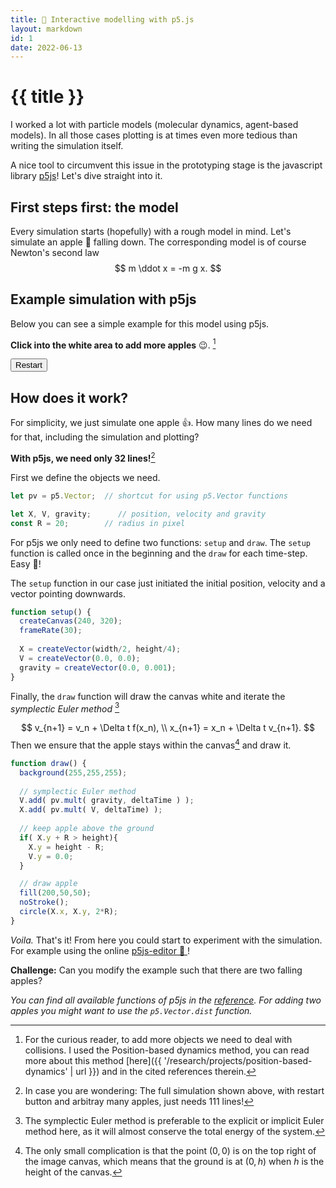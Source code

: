 ```yaml
---
title: 🍎 Interactive modelling with p5.js
layout: markdown
id: 1
date: 2022-06-13
---
```


# {{ title }}

I worked a lot with particle models (molecular dynamics, agent-based models).
In all those cases plotting is at times even more tedious than writing the simulation itself.

A nice tool to circumvent this issue in the prototyping stage is the javascript library [p5js](https://p5js.org)!
Let's dive straight into it.

## First steps first: the model

Every simulation starts (hopefully) with a rough model in mind.
Let's simulate an apple 🍎 falling down. The corresponding model is of course Newton's second law
$$
m \ddot x = -m g x.
$$

## Example simulation with p5js

Below you can see a simple example for this model using p5js. 

**Click into the white area to add more apples** 😉. [^0] 
[^0]: For the curious reader, to add more objects we need to deal with collisions. I used the Position-based dynamics method, you can read more about this method [here]({{ '/research/projects/position-based-dynamics' | url }}) and in the cited references therein.

<div>

<div class="container mx-auto w-max">
<button id="demo_1_run" class="flex border-2 border-red-600 hover:bg-red-300 bg-red-200 rounded-xl pl-4 pr-4 mb-4 drop-shadow-xl">Restart</button>
</div>
<div class="container mx-auto w-max">
<div id="demo_1" class="flex drop-shadow-xl border-2 w-[240px]"></div>
</div>
</div>


<script>
  let q5 = new Q5();
        let qv = q5.Vector;
        let parent = document.getElementById("demo_1");
        const w = 240;
        const h = 320;
        const n_sub = 40;
        const dt = 1.0 / 30.0 / n_sub;
        const x_0 = w/2;
        const y_0 = h/4;
        let cooldown = 0;
        
        const g = 10 * 9.81; // in pixel ;)
        function f(z) { return q5.createVector(0.0, g); }
        
        const R = 20;
        let X = [];
        let V = []; [q5.createVector(0, 0)];
        let X_old = [];
        
        q5.setup = function(){
          q5.createCanvas(w, h);
          parent.appendChild(q5.canvas);
          q5.frameRate(30);
        }
        
        function init(){
          X.length = 0;
          V.length = 0;
          X[0] = q5.createVector(x_0, y_0);
          V[0] = q5.createVector(0.0, 0.0);
        }
        init();
        
        q5.draw = function(){
          q5.background(255,255,255);
        
          const N = X.length;

        
          for( let k = 0; k < n_sub; ++k ) 
          {

            for( let i = 0; i < N; ++i ) {
              if( X_old.length <= i) {
                X_old[i] = q5.createVector(0.0,0.0);
              }
              X_old[i].set(X[i].x, X[i].y);
            }

            if( cooldown <= 0 ) {
              for( let i = 0; i < N; ++i ) {
                  V[i].add( qv.mult(f(X[i]), dt) );
                  X[i].add( qv.mult(V[i], dt) );
              }
            }
                
            for( let i = 0; i < N; ++i ) {
                if( X[i].y > h - R ) {
                X[i].y = h - R;
                }
                if( X[i].x > w - R ) {
                X[i].x = w - R;
                }
                if( X[i].x < R ) {
                X[i].x = R;
                }
            }

            for( let i = 0; i < N; ++i ) {
                for( let j = 0; j < i; ++j ) {
                    let d = qv.dist(X[i], X[j]);
                    if( d-2*R < 0 && d > 0) {
                        const xixj = qv.mult(qv.sub( X[i], X[j] ), 0.5*(d-2*R)/d);
                        X[i].sub( xixj );
                        X[j].add( xixj );
                    }
                }
            }

            if( cooldown <= 0 ) {
              for( let i = 0; i < N; ++i ) {
                V[i] = qv.mult(qv.sub(X[i],X_old[i]),1.0/dt);
              }
            }
            else {
              cooldown = cooldown - 1;
            }
        }

          q5.noStroke();
          for( let i = 0; i < N; ++i ) {
            q5.fill(200,50,50);
            q5.circle(X[i].x, X[i].y, 2*R);
            q5.fill(30,150,30);
            q5.triangle(X[i].x - 0.1*R, X[i].y - 0.8*R, X[i].x + 0.5*R, X[i].y - 1.1*R, X[i].x + 0.3*R, X[i].y - 1.3*R);
          }
        }
        
        q5.mouseClicked = function(){
            N = X.length; 
            X[N] = q5.createVector( q5.mouseX, q5.mouseY );
            V[N] = q5.createVector( 0.0, 0.0 );


            cooldown = 0;
            N = X.length; 
            for( let i = 0; i < N; ++i ) {
                for( let j = 0; j < i; ++j ) {
                    let d = qv.dist(X[i], X[j]);
                    if( d-2*R < 0 && d > 0) {
                      cooldown = 2*n_sub;
                    }
                }
            }
        }

        let run_btn = document.getElementById("demo_1_run");
        run_btn.onclick = function(){init();};
</script>


## How does it work?

For simplicity, we just simulate one apple 👍. 
How many lines do we need for that, including the simulation and plotting?

**With p5js, we need only 32 lines!**[^F]
[^F]: In case you are wondering: The full simulation shown above, with restart button and arbitray many apples, just needs 111 lines!

First we define the objects we need.
```javascript
let pv = p5.Vector;  // shortcut for using p5.Vector functions

let X, V, gravity;      // position, velocity and gravity
const R = 20;        // radius in pixel
```

For p5js we only need to define two functions: `setup` and `draw`. The `setup` function is called once in the beginning and the `draw` for each time-step. Easy 🙂!

The `setup` function in our case just initiated the initial position, velocity and a vector pointing downwards.
```javascript
function setup() {
  createCanvas(240, 320);
  frameRate(30);
  
  X = createVector(width/2, height/4);
  V = createVector(0.0, 0.0);
  gravity = createVector(0.0, 0.001);
}
```

Finally, the `draw` function will draw the canvas white and iterate the _symplectic Euler method_ [^2]
[^2]: The symplectic Euler method is preferable to the explicit or implicit Euler method here, as it will almost conserve the total energy of the system.

$$
v_{n+1} = v_n + \Delta t f(x_n), \\ 
x_{n+1} = x_n + \Delta t v_{n+1}.
$$
Then we ensure that the apple stays within the canvas[^1] 
and draw it.
[^1]: The only small complication is that the point $(0,0)$ is on the top right of the image canvas, which means that the ground is at $(0,h)$ when $h$ is the height of the canvas.

```javascript
function draw() {
  background(255,255,255);
  
  // symplectic Euler method
  V.add( pv.mult( gravity, deltaTime ) );
  X.add( pv.mult( V, deltaTime) );
  
  // keep apple above the ground
  if( X.y + R > height){
    X.y = height - R;
    V.y = 0.0;
  }

  // draw apple
  fill(200,50,50);
  noStroke();
  circle(X.x, X.y, 2*R);
}
```
_Voila._ That's it! From here you could start to experiment
with the simulation. For example using the online [p5js-editor 🚀 ](https://editor.p5js.org/SteffenPL/sketches/U9U_L6N4X)!

**Challenge:** Can you modify the example such that
there are two falling apples?  

_You can find all available functions of p5js in the [reference](https://p5js.org/reference/). 
For adding two apples you might want to use the `p5.Vector.dist` function._


